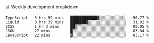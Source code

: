 📊 Weekly development breakdown
<!--START_SECTION:waka-->
```text
TypeScript   5 hrs 59 mins   ████████████▓░░░░░░░░░░░░   50.77 % 
Liquid       3 hrs 39 mins   ███████▓░░░░░░░░░░░░░░░░░   31.02 % 
SCSS         1 hr 3 mins     ██▒░░░░░░░░░░░░░░░░░░░░░░   09.05 % 
JSON         27 mins         █░░░░░░░░░░░░░░░░░░░░░░░░   03.84 % 
JavaScript   22 mins         ▓░░░░░░░░░░░░░░░░░░░░░░░░   03.17 % 
```
<!--END_SECTION:waka-->
